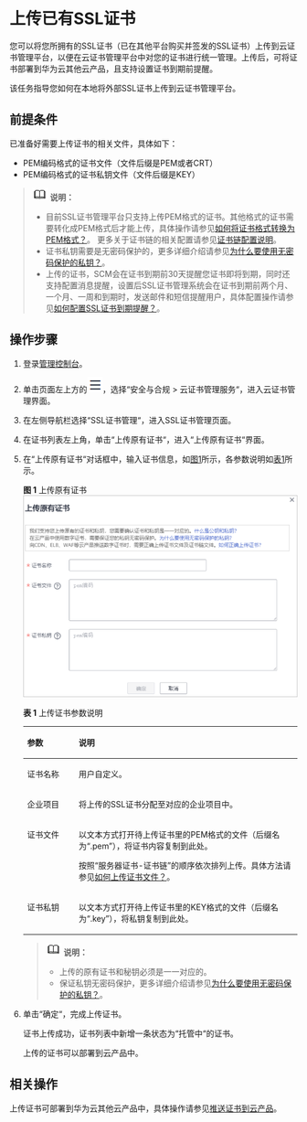 # 上传已有SSL证书<a name="ZH-CN_TOPIC_0000001215904795"></a>

您可以将您所拥有的SSL证书（已在其他平台购买并签发的SSL证书）上传到云证书管理平台，以便在云证书管理平台中对您的证书进行统一管理。上传后，可将证书部署到华为云其他云产品，且支持设置证书到期前提醒。

该任务指导您如何在本地将外部SSL证书上传到云证书管理平台。

## 前提条件<a name="zh-cn_topic_0000001170537394_zh-cn_topic_0000001124401715_zh-cn_topic_0110866194_section2256777914731"></a>

已准备好需要上传证书的相关文件，具体如下：

-   PEM编码格式的证书文件（文件后缀是PEM或者CRT）
-   PEM编码格式的证书私钥文件（文件后缀是KEY）

>![](public_sys-resources/icon-note.gif) **说明：** 
>-   目前SSL证书管理平台只支持上传PEM格式的证书。其他格式的证书需要转化成PEM格式后才能上传，具体操作请参见[如何将证书格式转换为PEM格式？](https://support.huaweicloud.com/ccm_faq/ccm_01_0128.html)。
>    更多关于证书链的相关配置请参见[证书链配置说明](https://support.huaweicloud.com/ccm_faq/ccm_01_0106.html)。
>-   证书私钥需要是无密码保护的，更多详细介绍请参见[为什么要使用无密码保护的私钥？](https://support.huaweicloud.com/ccm_faq/ccm_01_0274.html)。
>-   上传的证书，SCM会在证书到期前30天提醒您证书即将到期，同时还支持配置消息提醒，设置后SSL证书管理系统会在证书到期前两个月、一个月、一周和到期时，发送邮件和短信提醒用户，具体配置操作请参见[如何配置SSL证书到期提醒？](https://support.huaweicloud.com/ccm_faq/ccm_01_0204.html)。

## 操作步骤<a name="zh-cn_topic_0000001170537394_zh-cn_topic_0000001124401715_zh-cn_topic_0110866194_section2756238314925"></a>

1.  登录[管理控制台](https://console.huaweicloud.com/)。
2.  单击页面左上方的![](figures/icon-servicelist.png)，选择“安全与合规  \>  云证书管理服务“，进入云证书管理界面。
3.  在左侧导航栏选择“SSL证书管理“，进入SSL证书管理页面。
4.  在证书列表左上角，单击“上传原有证书“，进入“上传原有证书“界面。
5.  在“上传原有证书“对话框中，输入证书信息，如[图1](#zh-cn_topic_0000001170537394_zh-cn_topic_0000001124401715_zh-cn_topic_0110866194_fig17246889161023)所示，各参数说明如[表1](#zh-cn_topic_0000001170537394_zh-cn_topic_0000001124401715_zh-cn_topic_0110866194_table490517514292)所示。

    **图 1**  上传原有证书<a name="zh-cn_topic_0000001170537394_zh-cn_topic_0000001124401715_zh-cn_topic_0110866194_fig17246889161023"></a>  
    ![](figures/上传原有证书.png "上传原有证书")

    **表 1**  上传证书参数说明

    <a name="zh-cn_topic_0000001170537394_zh-cn_topic_0000001124401715_zh-cn_topic_0110866194_table490517514292"></a>
    <table><thead align="left"><tr id="zh-cn_topic_0000001170537394_zh-cn_topic_0000001124401715_zh-cn_topic_0110866194_row12906135142916"><th class="cellrowborder" valign="top" width="18.8%" id="mcps1.2.3.1.1"><p id="zh-cn_topic_0000001170537394_zh-cn_topic_0000001124401715_zh-cn_topic_0110866194_p8907752297"><a name="zh-cn_topic_0000001170537394_zh-cn_topic_0000001124401715_zh-cn_topic_0110866194_p8907752297"></a><a name="zh-cn_topic_0000001170537394_zh-cn_topic_0000001124401715_zh-cn_topic_0110866194_p8907752297"></a>参数</p>
    </th>
    <th class="cellrowborder" valign="top" width="81.2%" id="mcps1.2.3.1.2"><p id="zh-cn_topic_0000001170537394_zh-cn_topic_0000001124401715_zh-cn_topic_0110866194_p49075562918"><a name="zh-cn_topic_0000001170537394_zh-cn_topic_0000001124401715_zh-cn_topic_0110866194_p49075562918"></a><a name="zh-cn_topic_0000001170537394_zh-cn_topic_0000001124401715_zh-cn_topic_0110866194_p49075562918"></a>说明</p>
    </th>
    </tr>
    </thead>
    <tbody><tr id="zh-cn_topic_0000001170537394_zh-cn_topic_0000001124401715_zh-cn_topic_0110866194_row109081515297"><td class="cellrowborder" valign="top" width="18.8%" headers="mcps1.2.3.1.1 "><p id="zh-cn_topic_0000001170537394_zh-cn_topic_0000001124401715_zh-cn_topic_0110866194_p159096582912"><a name="zh-cn_topic_0000001170537394_zh-cn_topic_0000001124401715_zh-cn_topic_0110866194_p159096582912"></a><a name="zh-cn_topic_0000001170537394_zh-cn_topic_0000001124401715_zh-cn_topic_0110866194_p159096582912"></a>证书名称</p>
    </td>
    <td class="cellrowborder" valign="top" width="81.2%" headers="mcps1.2.3.1.2 "><p id="zh-cn_topic_0000001170537394_zh-cn_topic_0000001124401715_zh-cn_topic_0110866194_p1891155122915"><a name="zh-cn_topic_0000001170537394_zh-cn_topic_0000001124401715_zh-cn_topic_0110866194_p1891155122915"></a><a name="zh-cn_topic_0000001170537394_zh-cn_topic_0000001124401715_zh-cn_topic_0110866194_p1891155122915"></a>用户自定义。</p>
    </td>
    </tr>
    <tr id="zh-cn_topic_0000001170537394_row1223794417541"><td class="cellrowborder" valign="top" width="18.8%" headers="mcps1.2.3.1.1 "><p id="zh-cn_topic_0000001170537394_p7237194425414"><a name="zh-cn_topic_0000001170537394_p7237194425414"></a><a name="zh-cn_topic_0000001170537394_p7237194425414"></a>企业项目</p>
    </td>
    <td class="cellrowborder" valign="top" width="81.2%" headers="mcps1.2.3.1.2 "><p id="zh-cn_topic_0000001170537394_p14237184445411"><a name="zh-cn_topic_0000001170537394_p14237184445411"></a><a name="zh-cn_topic_0000001170537394_p14237184445411"></a>将上传的SSL证书分配至对应的企业项目中。</p>
    </td>
    </tr>
    <tr id="zh-cn_topic_0000001170537394_zh-cn_topic_0000001124401715_zh-cn_topic_0110866194_row6911165182919"><td class="cellrowborder" valign="top" width="18.8%" headers="mcps1.2.3.1.1 "><p id="zh-cn_topic_0000001170537394_zh-cn_topic_0000001124401715_zh-cn_topic_0110866194_p891111514297"><a name="zh-cn_topic_0000001170537394_zh-cn_topic_0000001124401715_zh-cn_topic_0110866194_p891111514297"></a><a name="zh-cn_topic_0000001170537394_zh-cn_topic_0000001124401715_zh-cn_topic_0110866194_p891111514297"></a>证书文件</p>
    </td>
    <td class="cellrowborder" valign="top" width="81.2%" headers="mcps1.2.3.1.2 "><p id="zh-cn_topic_0000001170537394_zh-cn_topic_0000001124401715_zh-cn_topic_0110866194_p1991112562918"><a name="zh-cn_topic_0000001170537394_zh-cn_topic_0000001124401715_zh-cn_topic_0110866194_p1991112562918"></a><a name="zh-cn_topic_0000001170537394_zh-cn_topic_0000001124401715_zh-cn_topic_0110866194_p1991112562918"></a>以文本方式打开待上传证书里的PEM格式的文件（后缀名为<span class="parmvalue" id="zh-cn_topic_0000001170537394_zh-cn_topic_0000001124401715_zh-cn_topic_0110866194_parmvalue2091116562912"><a name="zh-cn_topic_0000001170537394_zh-cn_topic_0000001124401715_zh-cn_topic_0110866194_parmvalue2091116562912"></a><a name="zh-cn_topic_0000001170537394_zh-cn_topic_0000001124401715_zh-cn_topic_0110866194_parmvalue2091116562912"></a>“.pem”</span>），将证书内容复制到此处。</p>
    <p id="zh-cn_topic_0000001170537394_zh-cn_topic_0000001124401715_zh-cn_topic_0110866194_p9987151031310"><a name="zh-cn_topic_0000001170537394_zh-cn_topic_0000001124401715_zh-cn_topic_0110866194_p9987151031310"></a><a name="zh-cn_topic_0000001170537394_zh-cn_topic_0000001124401715_zh-cn_topic_0110866194_p9987151031310"></a>按照“服务器证书-证书链”的顺序依次排列上传。具体方法请参见<a href="https://support.huaweicloud.com/ccm_faq/ccm_01_0187.html" target="_blank" rel="noopener noreferrer">如何上传证书文件？</a>。</p>
    </td>
    </tr>
    <tr id="zh-cn_topic_0000001170537394_zh-cn_topic_0000001124401715_zh-cn_topic_0110866194_row1491212517291"><td class="cellrowborder" valign="top" width="18.8%" headers="mcps1.2.3.1.1 "><p id="zh-cn_topic_0000001170537394_zh-cn_topic_0000001124401715_zh-cn_topic_0110866194_p2912156299"><a name="zh-cn_topic_0000001170537394_zh-cn_topic_0000001124401715_zh-cn_topic_0110866194_p2912156299"></a><a name="zh-cn_topic_0000001170537394_zh-cn_topic_0000001124401715_zh-cn_topic_0110866194_p2912156299"></a>证书私钥</p>
    </td>
    <td class="cellrowborder" valign="top" width="81.2%" headers="mcps1.2.3.1.2 "><p id="zh-cn_topic_0000001170537394_zh-cn_topic_0000001124401715_zh-cn_topic_0110866194_p1191395182916"><a name="zh-cn_topic_0000001170537394_zh-cn_topic_0000001124401715_zh-cn_topic_0110866194_p1191395182916"></a><a name="zh-cn_topic_0000001170537394_zh-cn_topic_0000001124401715_zh-cn_topic_0110866194_p1191395182916"></a>以文本方式打开待上传证书里的KEY格式的文件（后缀名为<span class="parmvalue" id="zh-cn_topic_0000001170537394_zh-cn_topic_0000001124401715_zh-cn_topic_0110866194_parmvalue1291365142915"><a name="zh-cn_topic_0000001170537394_zh-cn_topic_0000001124401715_zh-cn_topic_0110866194_parmvalue1291365142915"></a><a name="zh-cn_topic_0000001170537394_zh-cn_topic_0000001124401715_zh-cn_topic_0110866194_parmvalue1291365142915"></a>“.key”</span>），将私钥复制到此处。</p>
    </td>
    </tr>
    </tbody>
    </table>

    >![](public_sys-resources/icon-note.gif) **说明：** 
    >-   上传的原有证书和秘钥必须是一一对应的。
    >-   保证私钥无密码保护，更多详细介绍请参见[为什么要使用无密码保护的私钥？](https://support.huaweicloud.com/ccm_faq/ccm_01_0274.html)。

6.  单击“确定“，完成上传证书。

    证书上传成功，证书列表中新增一条状态为“托管中“的证书。

    上传的证书可以部署到云产品中。


## 相关操作<a name="zh-cn_topic_0000001170537394_zh-cn_topic_0000001124401715_zh-cn_topic_0110866194_section7740135116176"></a>

上传证书可部署到华为云其他云产品中，具体操作请参见[推送证书到云产品](推送SSL证书到云产品.md#ZH-CN_TOPIC_0000001216146277)。

